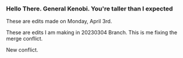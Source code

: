 ### Hello There. General Kenobi. You're taller than I expected

These are edits made on Monday, April 3rd.

These are edits I am making in 20230304 Branch. This is me fixing the merge conflict. 

New conflict.
